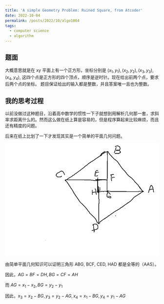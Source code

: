 ```yaml
---
title: 'A simple Geometry Problem: Ruined Square, from Atcoder'
date: 2022-10-04
permalink: /posts/2022/10/algo1004
tags:
  - computer science
  - algorithm
---
```


## 题面

大概意思就是在 xy 平面上有一个正方形，坐标分别是 $(x_1, y_1), (x_2, y_2), (x_3, y_3), (x_4, y_4)$, 这四个点是正方形的四个顶点，顺序是逆时针。现在给出前两个点，要求后两个点的坐标。
题目保证给出的输入都是整数，并且答案唯一且也为整数。

## 我的思考过程

以前没做过这种题目，沿着高中数学的惯性一下子就想到用解析几何那一套，求斜率求距离什么的。然而这么做在纸上算是容易的，但是程序算起来比较麻烦，而且还有精度的问题。

后来在纸上比划了一下才发现其实是一个简单的平面几何问题。

![](https://github.com/SUNLIFAN/images/blob/main/post/algo1005.png?raw=true)

由简单平面几何知识可以证明三角形 ABG, BCF, CED, HAD 都是全等的（AAS）。

因此，$AG = BF = DH, BG = CF = AH$

而 $AG = x_1 - x_2, BG = y_2 - y_1$

因此，$x_3 = x_2 - BG, y_3 = y_2 - AG, x_4 = x_1 - BG, y_4 = y_1 - AG$